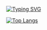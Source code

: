 <a href="https://git.io/typing-svg"><img src="https://readme-typing-svg.herokuapp.com?font=Exo+2&weight=700&size=30&duration=2000&pause=1000&color=0057B8&background=0057B800&vCenter=true&multiline=true&random=false&width=435&height=110&lines=Hi+there%2C+I'm+Andrew+%F0%9F%91%8B;Frontend+Developer+from+%F0%9F%87%BA%F0%9F%87%A6" alt="Typing SVG" /></a>

[![Top Langs](https://github-readme-stats.vercel.app/api/top-langs/?username=lawless1213&layout=compact)](https://github.com/anuraghazra/github-readme-stats)

